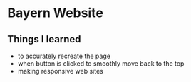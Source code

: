 # Bayern Website

## Things I learned

- to accurately recreate the page
- when button is clicked to smoothly move back to the top
- making responsive web sites


